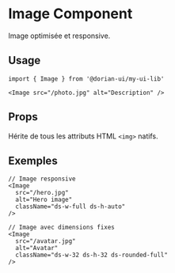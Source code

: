 # Image Component

Image optimisée et responsive.

## Usage

```tsx
import { Image } from '@dorian-ui/my-ui-lib'

<Image src="/photo.jpg" alt="Description" />
```

## Props

Hérite de tous les attributs HTML `<img>` natifs.

## Exemples

```tsx
// Image responsive
<Image 
  src="/hero.jpg" 
  alt="Hero image"
  className="ds-w-full ds-h-auto"
/>

// Image avec dimensions fixes
<Image 
  src="/avatar.jpg" 
  alt="Avatar"
  className="ds-w-32 ds-h-32 ds-rounded-full"
/>
```
